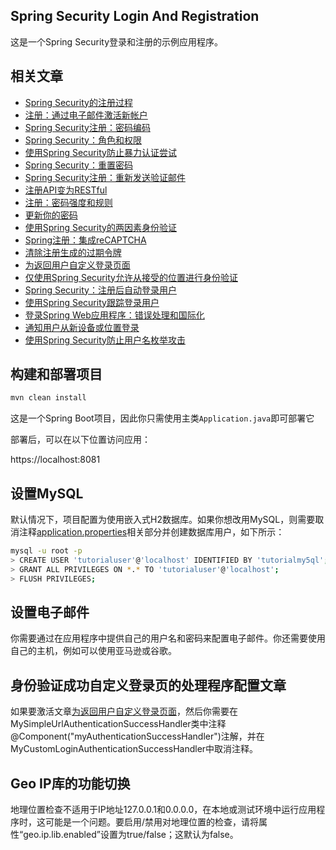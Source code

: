 ## Spring Security Login And Registration

这是一个Spring Security登录和注册的示例应用程序。

## 相关文章

+ [Spring Security的注册过程](http://tu-yucheng.github.io/springsecurity/2023/05/17/registration-with-spring-mvc-and-spring-security.html)
+ [注册：通过电子邮件激活新帐户](http://tu-yucheng.github.io/springsecurity/2023/05/17/registration-verify-user-by-email.html)
+ [Spring Security注册：密码编码](http://tu-yucheng.github.io/springsecurity/2023/05/17/spring-security-registration-password-encoding-bcrypt.html)
+ [Spring Security：角色和权限](http://tu-yucheng.github.io/springsecurity/2023/05/17/role-and-privilege-for-spring-security-registration.html)
+ [使用Spring Security防止暴力认证尝试](http://tu-yucheng.github.io/springsecurity/2023/05/17/spring-security-block-brute-force-authentication-attempts.html)
+ [Spring Security：重置密码](http://tu-yucheng.github.io/springsecurity/2023/05/17/spring-security-registration-i-forgot-my-password.html)
+ [Spring Security注册：重新发送验证邮件](http://tu-yucheng.github.io/springsecurity/2023/05/17/spring-security-registration-verification-email.html)
+ [注册API变为RESTful](http://tu-yucheng.github.io/springsecurity/2023/05/17/registration-restful-api.html)
+ [注册：密码强度和规则](http://tu-yucheng.github.io/springsecurity/2023/05/17/registration-password-strength-and-rules.html)
+ [更新你的密码](http://tu-yucheng.github.io/springsecurity/2023/05/17/updating-your-password.html)
+ [使用Spring Security的两因素身份验证](http://tu-yucheng.github.io/springsecurity/2023/05/17/spring-security-two-factor-authentication-with-soft-token.html)
+ [Spring注册：集成reCAPTCHA](http://tu-yucheng.github.io/springsecurity/2023/05/17/spring-security-registration-captcha.html)
+ [清除注册生成的过期令牌](http://tu-yucheng.github.io/springsecurity/2023/05/17/registration-token-cleanup.html)
+ [为返回用户自定义登录页面](http://tu-yucheng.github.io/springsecurity/2023/05/17/custom-login-page-for-returning-user.html)
+ [仅使用Spring Security允许从接受的位置进行身份验证](http://tu-yucheng.github.io/springsecurity/2023/05/17/spring-security-restrict-authentication-by-geography.html)
+ [Spring Security：注册后自动登录用户](http://tu-yucheng.github.io/springsecurity/2023/05/17/spring-security-auto-login-user-after-registration.html)
+ [使用Spring Security跟踪登录用户](http://tu-yucheng.github.io/springsecurity/2023/05/17/spring-security-track-logged-in-users.html)
+ [登录Spring Web应用程序：错误处理和国际化](http://tu-yucheng.github.io/springsecurity/2023/05/17/spring-security-login-error-handling-localization.html)
+ [通知用户从新设备或位置登录](http://tu-yucheng.github.io/springsecurity/2023/05/17/spring-security-login-new-device-location.html)
+ [使用Spring Security防止用户名枚举攻击](http://tu-yucheng.github.io/springsecurity/2023/05/17/spring-security-enumeration-attacks.html)

## 构建和部署项目

```bash
mvn clean install
```

这是一个Spring Boot项目，因此你只需使用主类`Application.java`即可部署它

部署后，可以在以下位置访问应用：

https://localhost:8081

## 设置MySQL

默认情况下，项目配置为使用嵌入式H2数据库。如果你想改用MySQL，则需要取消注释[application.properties](src/main/resources/application.properties)相关部分并创建数据库用户，如下所示：

```bash
mysql -u root -p 
> CREATE USER 'tutorialuser'@'localhost' IDENTIFIED BY 'tutorialmy5ql';
> GRANT ALL PRIVILEGES ON *.* TO 'tutorialuser'@'localhost';
> FLUSH PRIVILEGES;
```

## 设置电子邮件

你需要通过在应用程序中提供自己的用户名和密码来配置电子邮件。你还需要使用自己的主机，例如可以使用亚马逊或谷歌。

## 身份验证成功自定义登录页的处理程序配置文章

如果要激活文章[为返回用户自定义登录页面](docs/为返回用户自定义登录页面.md)，然后你需要在MySimpleUrlAuthenticationSuccessHandler类中注释@Component("myAuthenticationSuccessHandler")注解，并在MyCustomLoginAuthenticationSuccessHandler中取消注释。

## Geo IP库的功能切换

地理位置检查不适用于IP地址127.0.0.1和0.0.0.0，在本地或测试环境中运行应用程序时，这可能是一个问题。要启用/禁用对地理位置的检查，请将属性“geo.ip.lib.enabled”设置为true/false；这默认为false。